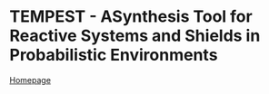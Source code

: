 TEMPEST - ASynthesis Tool for Reactive Systems and Shields in Probabilistic Environments
============================================

[Homepage](tempest-synthesis.org)
